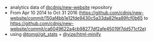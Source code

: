  - analytics data of [@cdnjs/new-website](https://github.com/cdnjs/new-website) repository
  - From Apr 10 2014 to Oct 31 2016 (https://github.com/cdnjs/new-website/commit/150af4bb1e12fde9430c5a33da82fea89fcf0b65 to https://github.com/cdnjs/new-website/commit/ca6049622a4cb98277df2afe45019f7dd571cf2e)
 - using [@tomgi/git_stats](https://github.com/tomgi/git_stats) + [@yize/html-minify](https://github.com/yize/html-minify)
